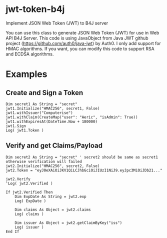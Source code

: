 # jwt-token-b4j
Implement JSON Web Token (JWT) to B4J server

You can use this class to generate JSON Web Token (JWT) for use in Web API B4J Server.
This code is using JavaObject from Java JWT github project (https://github.com/auth0/java-jwt) by Auth0.
I only add support for HMAC algorithms. If you want, you can modify this code to support RSA and ECDSA algorithms.

# Examples

## Create and Sign a Token
```
Dim secret1 As String = "secret"
jwt1.Initialize("HMAC256", secret1, False)
jwt1.withIssuer("Computerise")
jwt1.withClaim(CreateMap("user": "Aeric", "isAdmin": True))
jwt1.withExpiresAt(DateTime.Now + 180000)
jwt1.Sign
Log( jwt1.Token )
```

## Verify and get Claims/Payload
```
Dim secret2 As String = "secret" ' secret2 should be same as secret1 otherwise verification will failed
jwt2.Initialize("HMAC256", secret2, False)
jwt2.Token = "eyJ0eXAiOiJKV1QiLCJhbGciOiJIUzI1NiJ9.eyJpc3MiOiJDb21..."

jwt2.Verify
'Log( jwt2.Verified )
	
If jwt2.Verified Then
    Dim ExpDate As String = jwt2.exp
    Log( ExpDate )
	
    Dim claims As Object = jwt2.claims
    Log( claims )
	
    Dim issuer As Object = jwt2.getClaimByKey("iss")
    Log( issuer )
End If
```
